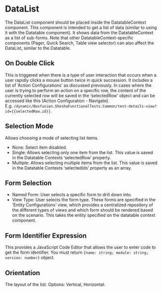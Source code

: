 # DataList

The DataList component should be placed inside the DatatableContext component. This component is intended to get a list of data (similar to using it with the Datatable component). It shows data from the DatatableContext as a list of sub-forms. Note that other DatatableContext-specific components (Pager, Quick Search, Table view selector) can also affect the DataList, similar to the Datatable.

[//]: # (<iframe width="100%" height="500" src="https://pd-docs-adminportal-test.shesha.dev/shesha/forms-designer/?id=cf652775-9c95-44e4-8152-8c52f174d830" title="Columns Component" ></iframe>)

## On Double Click

This is triggered when there is a type of user interaction that occurs when a user rapidly clicks a mouse button twice in quick succession. It includes a list of ‘Action Configurations’ as discussed previously. In cases where the user is trying to perform an action on a specific row, the content of the currently selected row will be saved in the ‘selectedRow’ object and can be accessed like this (Action Configuration - Navigate). <br/>
E.g. `/dynamic/Boxfusion.SheshaFunctionalTests.Common/test-details-view?id={{selectedRow.id}}`.

## Selection Mode

Allows choosing a mode of selecting list items.

- None: Select item disabled.
- Single: Allows selecting only one item from the list. This value is saved in the Datatable Contexts ‘selectedRow’ property.
- Multiple: Allows selecting multiple items from the list. This value is saved in the Datatable Contexts ‘selectedIds’ property as an array.

## Form Selection

- Named Form: User selects a specific form to drill down into.
- View Type: User selects the form type. These forms are specified in the ‘Entity Configurations’ view, which provides a centralized repository of the different types of views and which form should be rendered based on the scenario. This takes the entity specified on the datatable context component.

## Form Identifier Expression

This provides a JavaScript Code Editor that allows the user to enter code to get the form identifier. You must return `{name: string; module: string; version: number}` object.

## Orientation

The layout of the list. Options: Vertical, Horizontal.
